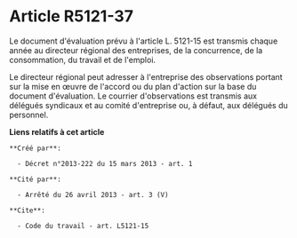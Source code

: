 # Article R5121-37

Le document d'évaluation prévu à l'article L. 5121-15 est transmis chaque année au directeur régional des entreprises, de la
concurrence, de la consommation, du travail et de l'emploi. 

Le directeur régional peut adresser à l'entreprise des observations portant sur la mise en œuvre de l'accord ou du plan
d'action sur la base du document d'évaluation. Le courrier d'observations est transmis aux délégués syndicaux et au comité
d'entreprise ou, à défaut, aux délégués du personnel.

**Liens relatifs à cet article**

	**Créé par**:

	  - Décret n°2013-222 du 15 mars 2013 - art. 1

	**Cité par**:

	  - Arrêté du 26 avril 2013 - art. 3 (V)

	**Cite**:

	  - Code du travail - art. L5121-15
